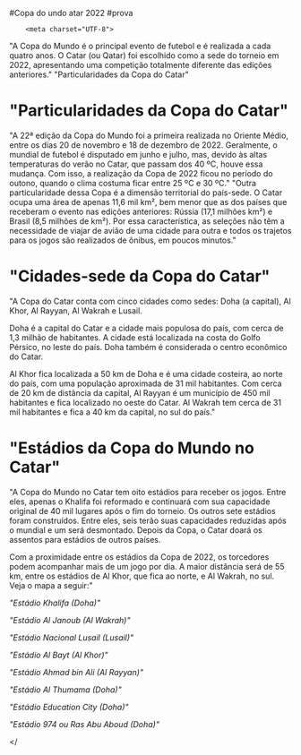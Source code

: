 #Copa do undo atar 2022
#prova

<!DOCTYPE html>

<html lang="pt-br">

<head>

        <meta charset="UTF-8">
<title>Copa do Mundo Catar 2022</title> 
  <link rel="stylesheet" href="style.css">
   <body>
 </>


  <title> Copa do Mundo Catar 2022</title>

<p>"A Copa do Mundo é o principal evento de futebol e é realizada a cada quatro anos. O Catar (ou Qatar) foi escolhido como a sede do torneio em 2022, apresentando uma competição totalmente diferente das edições anteriores."
"Particularidades da Copa do Catar"</p>

<h1>"Particularidades da Copa do Catar"</h1>

<p>"A 22ª edição da Copa do Mundo foi a primeira realizada no Oriente Médio, entre os dias 20 de novembro e 18 de dezembro de 2022. Geralmente, o mundial de futebol é disputado em junho e julho, mas, devido às altas temperaturas do verão no Catar, que passam dos 40 ºC, houve essa mudança. Com isso, a realização da Copa de 2022 ficou no período do outono, quando o clima costuma ficar entre 25 ºC e 30 ºC."
"Outra particularidade dessa Copa é a dimensão territorial do país-sede. O Catar ocupa uma área de apenas 11,6 mil km², bem menor que as dos países que receberam o evento nas edições anteriores: Rússia (17,1 milhões km²) e Brasil (8,5 milhões de km²). Por essa característica, as seleções não têm a necessidade de viajar de avião de uma cidade para outra e todos os trajetos para os jogos são realizados de ônibus, em poucos minutos."</p>

<h1>"Cidades-sede da Copa do Catar"</h1>

<p>"A Copa do Catar conta com cinco cidades como sedes: Doha (a capital), Al Khor, Al Rayyan, Al Wakrah e Lusail.</p>

<p>Doha é a capital do Catar e a cidade mais populosa do país, com cerca de 1,3 milhão de habitantes. A cidade está localizada na costa do Golfo Pérsico, no leste do país. Doha também é considerada o centro econômico do Catar.</p>

<p>Al Khor fica localizada a 50 km de Doha e é uma cidade costeira, ao norte do país, com uma população aproximada de 31 mil habitantes. Com cerca de 20 km de distância da capital, Al Rayyan é um município de 450 mil habitantes e fica localizado no oeste do Catar. Al Wakrah tem cerca de 31 mil habitantes e fica a 40 km da capital, no sul do país."</p>

<h1>"Estádios da Copa do Mundo no Catar"</h1>

<p>"A Copa do Mundo no Catar tem oito estádios para receber os jogos. Entre eles, apenas o Khalifa foi reformado e continuará com sua capacidade original de 40 mil lugares após o fim do torneio. Os outros sete estádios foram construídos. Entre eles, seis terão suas capacidades reduzidas após o mundial e um será desmontado. Depois da Copa, o Catar doará os assentos para estádios de outros países.</p>

<p>Com a proximidade entre os estádios da Copa de 2022, os torcedores podem acompanhar mais de um jogo por dia. A maior distância será de 55 km, entre os estádios de Al Khor, que fica ao norte, e Al Wakrah, no sul. Veja o mapa a seguir:"</p>

<em><p>"Estádio Khalifa (Doha)"</p>
<p>"Estádio Al Janoub (Al Wakrah)"</p>
<p>"Estádio Nacional Lusail (Lusail)"</p>
<p>"Estádio Al Bayt (Al Khor)"</p>
<p>"Estádio Ahmad bin Ali (Al Rayyan)"</p>
<p>"Estádio Al Thumama (Doha)"</p>
<p>"Estádio Education City (Doha)"</p>
<p>"Estádio 974 ou Ras Abu Aboud (Doha)"</em></p>

</